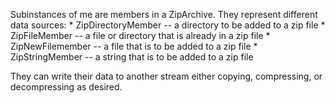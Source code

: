 Subinstances of me are members in a ZipArchive.
They represent different data sources:
	* ZipDirectoryMember -- a directory to be added to a zip file
	* ZipFileMember -- a file or directory that is already in a zip file
	* ZipNewFilemember -- a file that is to be added to a zip file
	* ZipStringMember -- a string that is to be added to a zip file

They can write their data to another stream either copying, compressing,
or decompressing as desired.